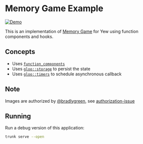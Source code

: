 # Memory Game Example

[![Demo](https://img.shields.io/website?label=demo&url=https%3A%2F%2Fexamples.yew.rs%2Ffunction_memory_game)](https://examples.yew.rs/function_memory_game)

This is an implementation of [Memory Game](https://github.com/bradlygreen/Memory-Game) for Yew using function components and hooks.

## Concepts

- Uses [`function_components`](https://yew.rs/docs/next/concepts/function-components)
- Uses [`gloo::storage`](https://docs.rs/gloo-storage/0.2.0/gloo_storage/index.html) to persist the state
- Uses [`gloo::timers`](https://docs.rs/gloo-timers/0.2.2/gloo_timers/index.html) to schedule asynchronous callback

## Note

Images are authorized by [@bradlygreen](https://github.com/bradlygreen), see [authorization-issue](https://github.com/bradlygreen/Memory-Game/issues/6)

## Running

Run a debug version of this application:

```bash
trunk serve --open
```